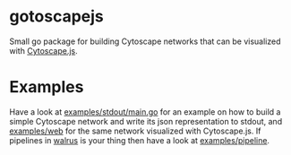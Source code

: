 # gotoscapejs 
Small go package for building Cytoscape networks that can be visualized with
[Cytoscape.js](http://http://js.cytoscape.org/). 

# Examples 
Have a look at [examples/stdout/main.go](examples/stdout/main.go) for an example
on how to build a simple Cytoscape network and write its json representation to
stdout, and [examples/web](examples/web) for the same network visualized with
Cytoscape.js. If pipelines in [walrus](http://github.com/fjukstad/walrus) is
your thing then have a look at [examples/pipeline](examples/pipeline).
